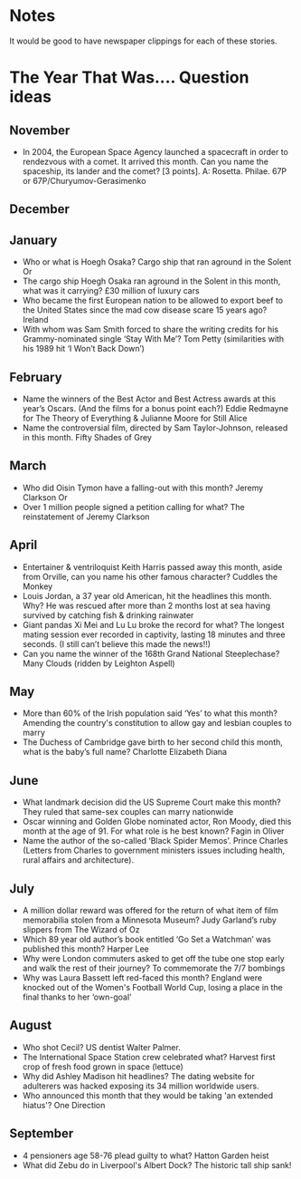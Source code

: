 Notes
=====
It would be good to have newspaper clippings for each of these stories.

The Year That Was.... Question ideas
====================================
November
--------
* In 2004, the European Space Agency launched a spacecraft in order to rendezvous with a comet. It arrived this month. Can you name the spaceship, its lander and the comet? [3 points]. A: Rosetta. Philae. 67P or 67P/Churyumov-Gerasimenko

December
--------

January
-------
* Who or what is Hoegh Osaka?  Cargo ship that ran aground in the Solent
Or
* The cargo ship Hoegh Osaka ran aground in the Solent in this month, what was it carrying? £30 million of luxury cars
* Who became the first European nation to be allowed to export beef to the United States since the mad cow disease scare 15 years ago? Ireland
* With whom was Sam Smith forced to share the writing credits for his Grammy-nominated single ‘Stay With Me’? Tom Petty (similarities with his 1989 hit ‘I Won’t Back Down’)

February
--------
* Name the winners of the Best Actor and Best Actress awards at this year’s Oscars. (And the films for a bonus point each?) Eddie Redmayne for The Theory of Everything & Julianne Moore for Still Alice
* Name the controversial film, directed by Sam Taylor-Johnson, released in this month.  Fifty Shades of Grey

March
-----
* Who did Oisin Tymon have a falling-out with this month?  Jeremy Clarkson
Or
* Over 1 million people signed a petition calling for what?  The reinstatement of Jeremy Clarkson 

April
-----
* Entertainer & ventriloquist Keith Harris passed away this month, aside from Orville, can you name his other famous character?  Cuddles the Monkey
* Louis Jordan, a 37 year old American, hit the headlines this month.  Why? He was rescued after more than 2 months lost at sea having survived by catching fish & drinking rainwater
* Giant pandas Xi Mei and Lu Lu broke the record for what?   The longest mating session ever recorded in captivity, lasting 18 minutes and three seconds. (I still can’t believe this made the news!!)
* Can you name the winner of the 168th Grand National Steeplechase?  Many Clouds (ridden by Leighton Aspell)

May
---
* More than 60% of the Irish population said ‘Yes’ to what this month?  Amending the country's constitution to allow gay and lesbian couples to marry
* The Duchess of Cambridge gave birth to her second child this month, what is the baby’s full name? Charlotte Elizabeth Diana

June
----
* What landmark decision did the US Supreme Court make this month?  They ruled that same-sex couples can marry nationwide
* Oscar winning and Golden Globe nominated actor, Ron Moody, died this month at the age of 91.  For what role is he best known?  Fagin in Oliver
* Name the author of the so-called ‘Black Spider Memos’.  Prince Charles (Letters from Charles to government ministers issues including health, rural affairs and architecture).

July
----
* A million dollar reward was offered for the return of what item of film memorabilia stolen from a Minnesota Museum? Judy Garland’s ruby slippers from The Wizard of Oz
* Which 89 year old author’s book entitled ‘Go Set a Watchman’ was published this month? Harper Lee
* Why were London commuters asked to get off the tube one stop early and walk the rest of their journey?  To commemorate the 7/7 bombings
* Why was Laura Bassett left red-faced this month? England were knocked out of the Women's Football World Cup, losing a place in the final thanks to her ‘own-goal’

August
------
* Who shot Cecil? US dentist Walter Palmer.
* The International Space Station crew celebrated what? Harvest first crop of fresh food grown in space (lettuce)
* Why did Ashley Madison hit headlines? The dating website for adulterers was hacked exposing its 34 million worldwide users.
* Who announced this month that they would be taking 'an extended hiatus'? One Direction

September
---------
* 4 pensioners age 58-76 plead guilty to what? Hatton Garden heist
* What did Zebu do in Liverpool's Albert Dock? The historic tall ship sank!

